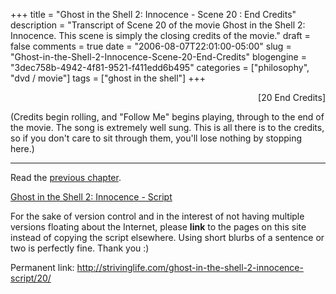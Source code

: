 +++
title = "Ghost in the Shell 2: Innocence - Scene 20 : End Credits"
description = "Transcript of Scene 20 of the movie Ghost in the Shell 2: Innocence.  This scene is simply the closing credits of the movie."
draft = false
comments = true
date = "2006-08-07T22:01:00-05:00"
slug = "Ghost-in-the-Shell-2-Innocence-Scene-20-End-Credits"
blogengine = "3dec758b-4942-4f81-9521-f411edd6b495"
categories = ["philosophy", "dvd / movie"]
tags = ["ghost in the shell"]
+++

<p style="text-align: right">
[<a id="twenty" name="twenty" title="twenty"></a>20 End Credits]
</p>
<p>
(Credits begin rolling, and &quot;Follow Me&quot; begins playing, through to the end of the movie.  The song is extremely well sung.  This is all there is to the credits, so if you don&#39;t care to sit through them, you&#39;ll lose nothing by stopping here.)
</p>
<!--more--><!--adsense-->
<hr />
<p>
Read the <a href="http://strivinglife.com/ghost-in-the-shell-2-innocence-script/19/">previous chapter</a>.
</p>
<p>
<a href="http://strivinglife.com/ghost-in-the-shell-2-innocence-script/">Ghost in the Shell 2: Innocence - Script</a>
</p>
<div class="tip">
<p>
For the sake of version control and in the interest of not having multiple versions floating about the Internet, please <strong>link</strong> to the pages on this site instead of copying the script elsewhere. Using short blurbs of a sentence or two is perfectly fine.  Thank you :)
</p>
<p>
Permanent link: <a href="http://strivinglife.com/ghost-in-the-shell-2-innocence-script/20/">http://strivinglife.com/ghost-in-the-shell-2-innocence-script/20/</a>
</p>
</div>

